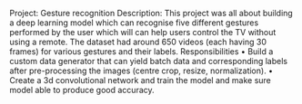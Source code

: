 Project: Gesture recognition
Description: This project was all about building a deep learning model which can recognise five different gestures performed by the user which will can help users control the TV without using a remote. The dataset had around 650 videos (each having 30 frames) for various gestures and their labels.
Responsibilities
•	Build a custom data generator that can yield batch data and corresponding labels after pre-processing the images (centre crop, resize, normalization).
•	Create a 3d convolutional network and train the model and make sure model able to produce good accuracy.
